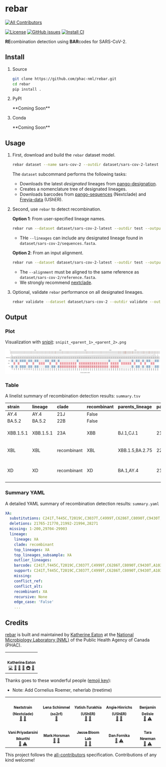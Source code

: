 # rebar

<!-- ALL-CONTRIBUTORS-BADGE:START - Do not remove or modify this section -->
[![All Contributors](https://img.shields.io/badge/all_contributors-10-orange.svg?style=flat-square)](#contributors-)
<!-- ALL-CONTRIBUTORS-BADGE:END -->

[![License](https://img.shields.io/badge/License-Apache_2.0-blue.svg)](https://github.com/phac-nml/rebar/blob/master/LICENSE)
[![GitHub issues](https://img.shields.io/github/issues/phac-nml/rebar.svg)](https://github.com/phac-nml/rebar/issues)
[![Install CI](https://github.com/phac-nml/rebar/actions/workflows/install.yaml/badge.svg)](https://github.com/phac-nml/rebar/actions/workflows/install.yaml)

**RE**combination detection using **BAR**codes for SARS-CoV-2.

## Install

1. Source

    ```bash
    git clone https://github.com/phac-nml/rebar.git
    cd rebar
    pip install .
    ```

1. PyPI

    \*\*Coming Soon\*\*

1. Conda

    \*\*Coming Soon\*\*

## Usage

1. First, download and build the `rebar` dataset model.

    ```bash
    rebar dataset --name sars-cov-2 --outdir dataset/sars-cov-2-latest --tag latest
    ```

    The `dataset` subcommand performs the following tasks:

    - Downloads the latest _designated_ lineages from [pango-designation](https://github.com/cov-lineages/pango-designation).
    - Creates a nomenclature tree of designated lineages.
    - Downloads barcodes from [pango-sequences](https://github.com/corneliusroemer/pango-sequences) (Nextclade) and [Freyja-data](https://github.com/andersen-lab/Freyja-data) (UShER).

1. Second, use `rebar` to detect recombination.

    **Option 1**: From user-specified lineage names.

    ```bash
    rebar run --dataset dataset/sars-cov-2-latest --outdir test --output-all --lineages AY.4,BA.5.2,XD,XBB.1.5.1,XBL
    ```

    - THe `--lineages` can include any designated lineage found in `dataset/sars-cov-2/sequences.fasta`.

    **Option 2**: From an input alignment.

    ```bash
    rebar run --dataset dataset/sars-cov-2-latest --outdir test --output-all --alignment alignment.fasta
    ```

    - The `--alignment` must be aligned to the same reference as `dataset/sars-cov-2/reference.fasta`.
    - We strongly recommend [nextclade](https://github.com/nextstrain/nextclade).

1. Optional, validate `rebar` performance on all designated lineages.

    ```bash
    rebar validate --dataset dataset/sars-cov-2 --outdir validate --output-all --threads 64 --log validate/rebar.log
    ```

## Output

### Plot

Visualization with [snipit](https://github.com/aineniamh/snipit): `snipit_<parent_1>_<parent_2>.png`

![snipit_XD](images/snipit_XD.png)

### Table

A linelist summary of recombination detection results: `summary.tsv`

|strain   |lineage  |clade      |recombinant|parents_lineage|parents_clade|breakpoints            |regions                                            |
|:--------|:--------|:----------|:----------|:--------------|:------------|:----------------------|:--------------------------------------------------|
|AY.4     |AY.4     |21J        |False      |               |             |                       |                                                   |
|BA.5.2   |BA.5.2   |22B        |False      |               |             |                       |                                                   |
|XBB.1.5.1|XBB.1.5.1|23A        |XBB        |BJ.1,CJ.1      |21L,22D      |22897:22941            |261-22896\|BJ.1,22942-29118\|CJ.1                  |
|XBL      |XBL      |recombinant|XBL        |XBB.1.5,BA.2.75|22F,22D      |5184:16341             |3796-5183\|BA.2.75,16342-27915\|XBB.1.5            |
|XD       |XD       |recombinant|XD         |BA.1,AY.4      |21K,21J      |21988:22577,25470:25583|210-21987\|AY.4,22578-25469\|BA.1,25584-29402\|AY.4|

### Summary YAML

A detailed YAML summary of recombination detection results: `summary.yaml`

```yaml
XA:
  substitutions: C241T,T445C,T2019C,C3037T,C4999T,C6286T,C8090T,C9430T,A10323G,C13945T,C14408T,G20410A,G21255C,A23063T,C23208T,C23271A,A23403G,C23604A,C23709T,T24506G,G2491
  deletions: 21765-21770,21992-21994,28271
  missing: 1-200,29704-29903
  lineage:
    lineage: XA
    clade: recombinant
    top_lineages: XA
    top_lineages_subsample: XA
    outlier_lineages:
    barcode: C241T,T445C,T2019C,C3037T,C4999T,C6286T,C8090T,C9430T,A10323G,C13945T,C14408T,G20410A,G21255C,A23063T,C23208T,C23271A,A23403G,C23604A,C23709T,T24506G,G24914C,G
    support: C241T,T445C,T2019C,C3037T,C4999T,C6286T,C8090T,C9430T,A10323G,C13945T,C14408T,G20410A,G21255C,A23063T,C23208T,C23271A,A23403G,C23604A,C23709T,T24506G,G24914C,G
    missing:
    conflict_ref:
    conflict_alt:
    recombinant: XA
    recursive: None
    edge_case: 'False'
    ...  
```

## Credits

[rebar](https://github.com/phac-nml/rebar) is built and maintained by [Katherine Eaton](https://ktmeaton.github.io/) at the [National Microbiology Laboratory (NML)](https://github.com/phac-nml) of the Public Health Agency of Canada (PHAC).

<table>
  <tr>
    <td align="center"><a href="https://ktmeaton.github.io"><img src="https://s.gravatar.com/avatar/0b9dc28b3e64b59f5ce01e809d214a4e?s=80" width="100px;" alt=""/><br /><sub><b>Katherine Eaton</b></sub></a><br /><a href="https://github.com/phac-nml/rebar/commits?author=ktmeaton" title="Code">💻</a> <a href="https://github.com/phac-nml/rebar/commits?author=ktmeaton" title="Documentation">📖</a> <a href="#design-ktmeaton" title="Design">🎨</a> <a href="#ideas-ktmeaton" title="Ideas, Planning, & Feedback">🤔</a> <a href="#infra-ktmeaton" title="Infrastructure (Hosting, Build-Tools, etc)">🚇</a> <a href="#maintenance-ktmeaton" title="Maintenance">🚧</a></td>
  </tr>
</table>

Thanks goes to these wonderful people ([emoji key](https://allcontributors.org/docs/en/emoji-key)):

- Note: Add Cornelius Roemer, neherlab (treetime)

<!-- ALL-CONTRIBUTORS-LIST:START - Do not remove or modify this section -->
<!-- prettier-ignore-start -->
<!-- markdownlint-disable -->
<table>
  <tr>
    <td align="center"><a href="https://github.com/nextstrain/nextclade"><img src="https://avatars.githubusercontent.com/u/22159334?v=4?s=100" width="100px;" alt=""/><br /><sub><b>Nextstrain (Nextclade)</b></sub></a><br /><a href="#data-nextstrain" title="Data">🔣</a> <a href="#plugin-nextstrain" title="Plugin/utility libraries">🔌</a></td>
    <td align="center"><a href="https://github.com/lenaschimmel/sc2rf"><img src="https://avatars.githubusercontent.com/u/1325019?v=4?s=100" width="100px;" alt=""/><br /><sub><b>Lena Schimmel (sc2rf)</b></sub></a><br /><a href="#plugin-lenaschimmel" title="Plugin/utility libraries">🔌</a></td>
    <td align="center"><a href="https://github.com/yatisht/usher"><img src="https://avatars.githubusercontent.com/u/34664884?v=4?s=100" width="100px;" alt=""/><br /><sub><b>Yatish Turakhia (UShER)</b></sub></a><br /><a href="#data-yatisht" title="Data">🔣</a> <a href="#plugin-yatisht" title="Plugin/utility libraries">🔌</a></td>
    <td align="center"><a href="https://github.com/yatisht/usher"><img src="https://avatars.githubusercontent.com/u/186983?v=4?s=100" width="100px;" alt=""/><br /><sub><b>Angie Hinrichs (UShER)</b></sub></a><br /><a href="#data-AngieHinrichs" title="Data">🔣</a> <a href="#plugin-AngieHinrichs" title="Plugin/utility libraries">🔌</a></td>
    <td align="center"><a href="https://www.inspq.qc.ca/en/auteurs/2629/all"><img src="https://i1.rgstatic.net/ii/profile.image/278724097396748-1443464411327_Q128/Benjamin-Delisle.jpg?s=100" width="100px;" alt=""/><br /><sub><b>Benjamin Delisle</b></sub></a><br /><a href="https://github.com/phac-nml/rebar/issues?q=author%3Abenjamindeslisle" title="Bug reports">🐛</a> <a href="https://github.com/phac-nml/rebar/commits?author=benjamindeslisle" title="Tests">⚠️</a></td>
  </tr>
  <tr>
    <td align="center"><a href="https://ca.linkedin.com/in/dr-vani-priyadarsini-ikkurti-4a2ab676"><img src="https://media-exp1.licdn.com/dms/image/C5603AQHaG8Xx4QLXSQ/profile-displayphoto-shrink_200_200/0/1569339145568?e=2147483647&v=beta&t=3WrvCciW-x8J3Aw4JHGrWOpuqiikrrGV2KsDaISnHIw" width="100px;" alt=""/><br /><sub><b>Vani Priyadarsini Ikkurthi</b></sub></a><br /><a href="https://github.com/phac-nml/rebar/issues?q=author%3Avanipriyadarsiniikkurthi" title="Bug reports">🐛</a> <a href="https://github.com/phac-nml/rebar/commits?author=vanipriyadarsiniikkurthi" title="Tests">⚠️</a></td>
    <td align="center"><a href="https://ca.linkedin.com/in/mark-horsman-52a14740"><img src="https://ui-avatars.com/api/?name=Mark+Horsman?s=100" width="100px;" alt=""/><br /><sub><b>Mark Horsman</b></sub></a><br /><a href="#ideas-markhorsman" title="Ideas, Planning, & Feedback">🤔</a> <a href="#design-markhorsman" title="Design">🎨</a></td>
    <td align="center"><a href="https://github.com/jbloomlab"><img src="https://avatars.githubusercontent.com/u/17679492?s=200&v=4?s=100" width="100px;" alt=""/><br /><sub><b>Jesse Bloom Lab</b></sub></a><br /><a href="#data-jbloomlab" title="Data">🔣</a> <a href="#plugin-jbloomlab" title="Plugin/utility libraries">🔌</a></td>
    <td align="center"><a href="https://github.com/dfornika"><img src="https://avatars.githubusercontent.com/u/145659?v=4?s=100" width="100px;" alt=""/><br /><sub><b>Dan Fornika</b></sub></a><br /><a href="#ideas-dfornika" title="Ideas, Planning, & Feedback">🤔</a> <a href="https://github.com/phac-nml/rebar/commits?author=dfornika" title="Tests">⚠️</a></td>
    <td align="center"><img src="https://ui-avatars.com/api/?name=Tara+Newman?s=100" width="100px;" alt=""/><br /><sub><b>Tara Newman</b></sub><br /><a href="#ideas-TaraNewman" title="Ideas, Planning, & Feedback">🤔</a> <a href="https://github.com/phac-nml/rebar/commits?author=TaraNewman" title="Tests">⚠️</a></td>
  </tr>
</table>

<!-- markdownlint-restore -->
<!-- prettier-ignore-end -->

<!-- ALL-CONTRIBUTORS-LIST:END -->

This project follows the [all-contributors](https://github.com/all-contributors/all-contributors) specification. Contributions of any kind welcome!
